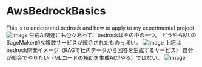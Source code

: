 # AwsBedrockBasics
This is to understand bedrock and how to apply to my experimental project
![image](https://github.com/user-attachments/assets/92ada957-d8ee-4a87-a8c9-255de55c7751)
生成AI関連にも色々あって、bedrockはその中の一つ。
どうやらMLのSageMaker的な複数サービスが統合されたものっぽい。
![image](https://github.com/user-attachments/assets/22862686-c91d-4183-813e-069fd68003fb)
上記はbedrock開発イメージ（RAGで社内データから回答を生成するサービス）
自分が部会でやりたい（MLコードの補助を生成AIがやる）ではない。
![image](https://github.com/user-attachments/assets/4c05debc-2865-481e-9534-12789c57d6ca)
